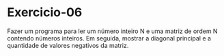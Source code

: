 # Exercicio-06

Fazer um programa para ler um número inteiro N e uma matriz de
ordem N contendo números inteiros. Em seguida, mostrar a diagonal
principal e a quantidade de valores negativos da matriz.

